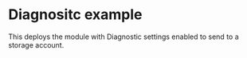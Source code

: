 # Diagnositc example

This deploys the module with Diagnostic settings enabled to send to a storage account.

